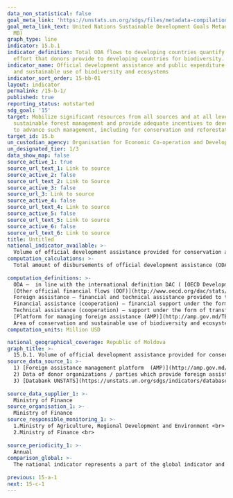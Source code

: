 ```yaml
---
data_non_statistical: false
goal_meta_link: 'https://unstats.un.org/sdgs/files/metadata-compilation/Metadata-Goal-15.pdf '
goal_meta_link_text: United Nations Sustainable Development Goals Metadata (PDF 4.0
  MB)
graph_type: line
indicator: 15.b.1
indicator_definition: Total ODA flows to developing countries quantify the public
  effort that donors provide to developing countries for biodiversity.
indicator_name: Official development assistance and public expenditure on conservation
  and sustainable use of biodiversity and ecosystems
indicator_sort_order: 15-bb-01
layout: indicator
permalink: /15-b-1/
published: true
reporting_status: notstarted
sdg_goal: '15'
target: Mobilize significant resources from all sources and at all levels to finance
  sustainable forest management and provide adequate incentives to developing countries
  to advance such management, including for conservation and reforestation
target_id: 15.b
un_custodian_agency: Organisation for Economic Co-operation and Development (OECD)
un_designated_tier: 1/3
data_show_map: false
source_active_1: true
source_url_text_1: Link to source
source_active_2: false
source_url_text_2: Link to Source
source_active_3: false
source_url_3: Link to source
source_active_4: false
source_url_text_4: Link to source
source_active_5: false
source_url_text_5: Link to source
source_active_6: false
source_url_text_6: Link to source
title: Untitled
national_indicator_available: >-
  Volume of official development assistance provided for conservation and sustainable use of biodiversity and ecosystems
computation_calculations: >-
  Total amount of disbursements of official development assistance (ODA) from all donors for conservation and sustainable use of biodiversity and ecosystems. <br> 
  
computation_definitions: >-
  ODA –  in line with the international definition DAC ( [OECD Development Assistance Committee](http://www.oecd.org/dac/stats/officialdevelopmentassistancedefinitionandcoverage.htm) ) it represents the "flows to countries and territories from the DAC list of ODA beneficiaries and other multilateral institutions which are: (i) supplied by official agents, including by national or local governments or by their executive agencies; and (ii) every transaction is managed with the main objective to promote economic development and wellbeing of developing countries; and it is of concession nature and includes a grant element of at least 25% (calculated at a reduction rate of 10%).<br> 
  [Other official financial flows (OOF)](http://www.oecd.org/dac/stats/documentupload/DCDDAC(2016)3FINAL.pdf), Para. 24 - (except for officially supported credits for exports) are defined as transactions made by the official sector which do not meet the eligibility conditions for ODA, either because does not refer first of all to development or because are not sufficiently concessional.<br> 
  Foreign assistance – financial and technical assistance provided to the Republic of Moldova, Government and/or other public authorities by creditors'/donors' community (art.9 of the GD No. 377 of 25.04.2018 regulating the institutional framework and the mechanism for coordination and management of foreign assistance).<br> 
  Financial assistance (cooperation) – financial support under the form of loans, grants, including delivery of goods and/or provision of works for implementation of projects/programs;<br> 
  Technical assistance (cooperation) – support under the form of transfer of knowledge, including technologies, methodologies and techniques within projects/programs;<br> 
  [Platform for managing foreign assistance (AMP)](http://amp.gov.md/TEMPLATE/ampTemplate/dashboard/build/index.html) – information automated system accessible online, which is covering and storing the information regarding the projects/programs of foreign assistance in the Republic of Moldova.<br> 
  Area of conservation and sustainable use of biodiversity and ecosystems –  is defined in line with the DAC/OECD standards and covers all the sector codes according to the CRS classification in section 410 "General protection of environment”, code 41030 „Biodiversity”
computation_units: Million USD

national_geographical_coverage: Republic of Moldova
graph_title: >-
  15.b.1. Volume of official development assistance provided for conservation and sustainable use of biodiversity and ecosystems 
source_data_source_1: >-
  1) [Foreign assistance management platform  (AMP)](http://amp.gov.md/portal/sites/default/files/inline/amp-planul_de_gestiune_a_datelor_0.pdf)  <br> 
  2) Data of donor organizations / parties which provide foreign assistance to the RM <br> 
  3) [Databank UNSTATS](https://unstats.un.org/sdgs/indicators/database/) <br> 
  
source_data_supplier_1: >-
  Ministry of Finance
source_organisation_1: >-
  Ministry of Finance
source_responsible_monitoring_1: >-
  1.Ministry of Agriculture, Regional Development and Environment <br> 
  2.Ministry of Finance <br> 
  
source_periodicity_1: >-
  Annual
comparison_global: >-
  The national indicator represents a part of the global indicator and includes only the official development assistance provided to this sector, without national public expenditures, which within the metadata for the global indicator are specified only in the name, but not in the calculation formula <br> 
  
previous: 15-a-1
next: 15-c-1
---
```

